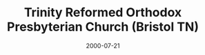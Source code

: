 ---
date: &id001 2000-07-21
end_date: null
location:
  address: null
  city: Bristol
  state: TN
minister:
- end: 2000-07-21
  name: Robert McCurley
  start: 1997-01-01
  type: Supply Pastor
- end: 2002-01-01
  name: Robert McCurley
  start: 2000-07-21
  type: Pastor
ministers:
- Robert McCurley
- Robert McCurley
name: Trinity Reformed Orthodox Presbyterian Church
names:
- end: 2006-05-31
  name: Trinity Reformed Orthodox Presbyterian Church
  start: 2000-07-21
origination_date: *id001
raw_data: 'TN Bristol


  Trinity Reformed Orthodox Presbyterian Church  (July 21, 2000-May 31, 2006)

  Supply: Robert McCurley, 1997-2000

  Pastor: Robert McCurley, 2000-2002

  '
received_from: null
states:
- TN
status:
  active: false
  end_date: 2006-05-31
  reason: null
  received_from: null
  withdrawal_to: null
title: Trinity Reformed Orthodox Presbyterian Church (Bristol TN)
year_established:
- 2000

---